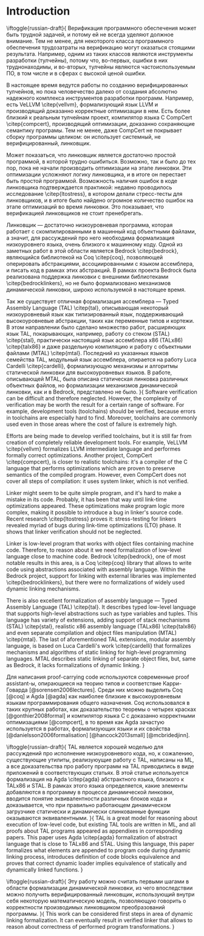 # Introduction

\iftoggle{russian-draft}{
Верификация программного обеспечения может быть трудной задачей, и потому
ей не всегда уделяют должное внимание. Тем не менее, для некоторого класса
программного обеспечения трудозатраты на верификацию могут оказаться
стоящими результата. Например, одним из таких классов являются инструменты
разработки (тулчейны), потому что, во-первых, ошибки в них труднонаходимы,
и во-вторых, тулчейны являются частоиспользуемым ПО, в том числе и в сферах
с высокой ценой ошибки.

В настоящее время ведутся работы по созданию верифицированных тулчейнов, но
пока человечество далеко от создания абсолютно надежного комплекса
инструментов разработки программ. Например, есть VeLLVM \citep{vellvm},
формализующий язык LLVM и производящий доказанно корректные оптимизации в
нем. Есть более близкий к реальным тулчейнам проект, компилятор языка C
CompCert \citep{compcert}, производящий оптимизации, доказанно сохраняющие
семантику програмы. Тем не менее, даже CompCert не покрывает сборку
программы целиком: он использует системный, не верифицированный, линковщик.

Может показаться, что линковщик является достаточно простой программой, в
которой трудно ошибиться. Возможно, так и было до тех пор, пока не начали
производить оптимизации на этапе линковки. Эти оптимизации усложняют логику
линковщика, и в итоге он перестает быть простой программой. Возможность
наличия ошибок в коде линковщика подтверждается практикой: недавно
проводилось исследование \citep{ltostress}, в котором делали стресс-тесты для
линковщиков, и в итоге было найдено огромное количество ошибок на этапе
оптимизаций во время линковки. Это показывает, что верификацией линковщиков
не стоит пренебрегать.

Линковщик — достаточно низкоуровневая программа, которая работает с
скомпилированными в машинный код объектными файлами, а значит, для
рассуждений про него необходима формализация низкоуровнего языка, очень
близкого к машинному коду. Одной из заметных работ в этой области является
Bedrock \citep{bedrock}, являющийся библиотекой на Coq \citep{coq},
позволяющей оперировать абстракциями, ассоциированными с языком ассемблера,
и писать код в рамках этих абстракций. В рамках проекта Bedrock была
реализована поддержка линковки с внешними библиотеками \citep{bedrocklinkers},
но не было формализовано механизмов динамической линковки, широко
используемой в настоящее время.

Так же существует отличная формализация ассемблера — Typed Assembly
Language (TAL) \citep{tal}, описывающая некоторый низкоуровневый язык как
типизированный язык, поддерживающий высокоуровневые абстракции, таких как
переменные типов и кортежи. В этом направлении было сделано множество
работ, расширяющих язык TAL, покарывающих, например, работу со стеком (STAL)
\citep{stal}, практически настоящий язык ассемблера x86 (TALx86) \citep{talx86} и даже
раздельную компиляцию и работу с объектными файлами (MTAL) \citep{mtal}.
Последний из указанных языков семейства TAL, модульный язык ассемблера,
опирается на работу Luca Cardelli \citep{cardelli}, формализующую механизмы и
алгоритмы статической линковки для высокоуровневых языков. В работе,
описывающей MTAL, была описана статическая линковка различных объектных
файлов, но формализации механизмов динамической линковки, как и в Bedrock,
представлено не было.
}{
Software verification can be difficult and therefore neglected. However,
the complexity of verification may be worth the result for a certain range
of software. For example, development tools (toolchains) should be
verified, because errors in toolchains are especially hard to find.
Moreover, toolchains are commonly used even in those areas where the cost
of failure is extremely high.

Efforts are being made to develop verified toolchains, but it is still far
from creation of completely reliable development tools. For example, VeLLVM
\citep{vellvm} formalizes LLVM intermediate language and performes formally
correct optimizations. Another project, CompCert \citep{compcert}, is
closer to realistic toolchains: it's a compiler of the C language that
performs optimizations which are proven to preserve semantics of the
compiled program. However, even CompCert does not cover all steps of
compilation: it uses system linker, which is not verified.

Linker might seem to be quite simple program, and it's hard to make a
mistake in its code. Probably, it has been that way until link-time
optimizations appeared. These optimizations make program logic more
complex, making it possible to introduce a bug in linker's source code.
Recent research \citep{ltostress} proves it: stress-testing for linkers
revealed myriad of bugs during link-time optimizations (LTO) phase. It
shows that linker verification should not be neglected.

Linker is low-level program that works with object files containing machine
code. Therefore, to reason about it we need formalization of low-level
language close to machine code. Bedrock \citep{bedrock}, one of most
notable results in this area, is a Coq \citep{coq} library that allows to
write code using abstractions associated with assembly language. Within the
Bedrock project, support for linking with external libraries was
implemented \citep{bedrocklinkers}, but there were no formalizations of
widely used dynamic linking mechanisms.

There is also excellent formalization of assembly language — Typed Assembly
Language (TAL) \citep{tal}. It describes typed low-level language that
supports high-level abstractions such as type variables and tuples. This
language has variety of extensions, adding support of stack mechanisms
(STAL) \citep{stal}, realistic x86 assembly language (TALx86)
\citep{talx86} and even separate compilation and object files manipulation
(MTAL) \citep{mtal}. The last of aforementioned TAL extensions, modular
assembly language, is based on Luca Cardelli's work \citep{cardelli} that
formalizes mechanisms and algorithms of static linking for high-level
programming languages. MTAL describes static linking of separate object
files, but, same as Bedrock, it lacks formalizations of dynamic linking.
}

Для написания proof-carrying code используются современные proof
assistant-ы, опирающиеся на теорию типов и соответствие Карри-Говарда
[@sorensen2006lectures]. Среди них можно выделить Coq [@coq] и Agda [@agda]
как наиболее близкие к высокоуровневым языкам программирования общего
назначения.  Coq использовался в таких крупных работах, как доказательство
теоремы о четырех красках [@gonthier2008formal] и компилятор языка C с
доказанно корректными оптимизациями [@compcert], в то время как Agda
зачастую используется в работах, формализующих языки и их свойства
[@danielsson2006formalisation] [@hancock2013small] [@mcbridedjinn].

\iftoggle{russian-draft}{
TAL является хорошей моделью для рассуждений про исполнение низкоуровневого
кода, но, к сожалению, существующие утилиты, реализуюущие работу с TAL,
написаны на ML, а все доказательства про работу программ на TAL приводились
в виде приложений в соответствующих статьях. В этой статье используется
формализация на Agda \citep{agda} абстрактного языка, близкого к TALx86 и STAL.
В рамках этого языка определяется, какие элементы добавляются в программу в
процессе динамической линковки, вводится понятие эквивалентности различных
блоков кода и доказывается, что при правильно работающем динамическом
загрузчике статически и динамически слинкованные функции оказываются
эквивалентными.
}{
TAL is a great model for reasoning about execution of low-level code, but
existing TAL tools are written in ML, and all proofs about TAL programs
appeared as appendixes in corresponding papers. This paper uses
Agda \citep{agda} formalization of abstract language that is close to
TALx86 and STAL. Using this language, this paper formalizes what elements
are appended to program code during dynamic linking process, introduces
definition of code blocks equivalence and proves that correct dynamic
loader implies equivalence of statically and dynamically linked functions.
}

\iftoggle{russian-draft}{
Эту работу можно считать первыми шагами в области формализации динамической
линковки, из чего впоследствии можно получить верифицированный линковщик,
использующий внутри себя некоторую математическую модель, позволяющую
говорить о корректности производимых линковщиком преобразований программы.
}{
This work can be considered first steps in area of dynamic linking
formalization. It can eventually result in verified linker that allows to
reason about correctness of performed program transformations.
}
